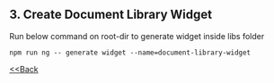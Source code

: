 ## 3. Create Document Library Widget
Run below command on root-dir to generate widget inside libs folder
````
npm run ng -- generate widget --name=document-library-widget
````




[<<Back](../../README.md)
